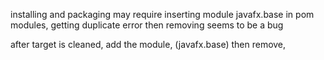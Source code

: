 installing and packaging may require inserting module javafx.base in pom modules, getting duplicate error then removing
seems to be a bug

after target is cleaned, add the module, (javafx.base) then remove, 
